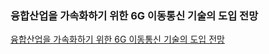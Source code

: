### 융합산업을 가속화하기 위한 6G 이동통신 기술의 도입 전망

[융합산업을 가속화하기 위한 6G 이동통신 기술의 도입 전망](https://github.com/Yunjong-Lee/TechTrends/files/7922284/file1882511454497369655-202001.pdf)
